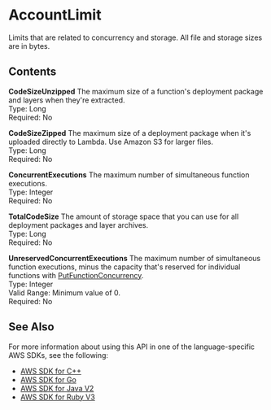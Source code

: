 # AccountLimit<a name="API_AccountLimit"></a>

Limits that are related to concurrency and storage\. All file and storage sizes are in bytes\.

## Contents<a name="API_AccountLimit_Contents"></a>

 **CodeSizeUnzipped**   <a name="SSS-Type-AccountLimit-CodeSizeUnzipped"></a>
The maximum size of a function's deployment package and layers when they're extracted\.  
Type: Long  
Required: No

 **CodeSizeZipped**   <a name="SSS-Type-AccountLimit-CodeSizeZipped"></a>
The maximum size of a deployment package when it's uploaded directly to Lambda\. Use Amazon S3 for larger files\.  
Type: Long  
Required: No

 **ConcurrentExecutions**   <a name="SSS-Type-AccountLimit-ConcurrentExecutions"></a>
The maximum number of simultaneous function executions\.  
Type: Integer  
Required: No

 **TotalCodeSize**   <a name="SSS-Type-AccountLimit-TotalCodeSize"></a>
The amount of storage space that you can use for all deployment packages and layer archives\.  
Type: Long  
Required: No

 **UnreservedConcurrentExecutions**   <a name="SSS-Type-AccountLimit-UnreservedConcurrentExecutions"></a>
The maximum number of simultaneous function executions, minus the capacity that's reserved for individual functions with [PutFunctionConcurrency](API_PutFunctionConcurrency.md)\.  
Type: Integer  
Valid Range: Minimum value of 0\.  
Required: No

## See Also<a name="API_AccountLimit_SeeAlso"></a>

For more information about using this API in one of the language\-specific AWS SDKs, see the following:
+  [AWS SDK for C\+\+](https://docs.aws.amazon.com/goto/SdkForCpp/lambda-2015-03-31/AccountLimit) 
+  [AWS SDK for Go](https://docs.aws.amazon.com/goto/SdkForGoV1/lambda-2015-03-31/AccountLimit) 
+  [AWS SDK for Java V2](https://docs.aws.amazon.com/goto/SdkForJavaV2/lambda-2015-03-31/AccountLimit) 
+  [AWS SDK for Ruby V3](https://docs.aws.amazon.com/goto/SdkForRubyV3/lambda-2015-03-31/AccountLimit) 
